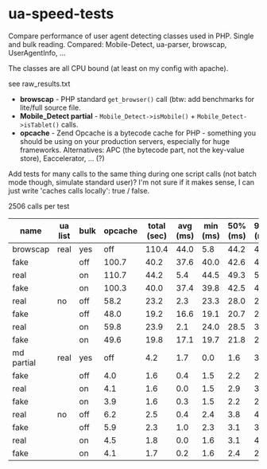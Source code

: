 ua-speed-tests
==============

Compare performance of user agent detecting classes used in PHP. Single and bulk reading. Compared: Mobile-Detect, ua-parser, browscap, UserAgentInfo, ...

The classes are all CPU bound (at least on my config with apache).

see raw_results.txt

* **browscap** - PHP standard `get_browser()` call (btw: add benchmarks for lite/full source file.
* **Mobile_Detect partial** - `Mobile_Detect->isMobile()` + `Mobile_Detect->isTablet()` calls.
* **opcache** - Zend Opcache is a bytecode cache for PHP - something you should be using on your production servers, especially for huge frameworks. Alternatives: APC (the bytecode part, not the key-value store), Eaccelerator, ... (?)


Add tests for many calls to the same thing during one script calls (not batch mode though, simulate standard user)? I'm not sure if it makes sense, I can just write 'caches calls locally': true / false.


2506 calls per test

name | ua list | bulk | opcache | total (sec) | avg (ms) | min (ms) | 50% (ms) | 95% (ms) | 99% (ms) | max (ms)
--- | --- | --- | --- | --- | --- | --- | --- | --- | --- | ---
browscap | real | yes | off | 110.4 | 44.0 | 5.8 | 44.2 | 49.2 | 54.9 | 74.3
 | fake | | off | 100.7 | 40.2 | 37.6 | 40.0 | 42.6 | 44.3 | 57.7
 | real | | on | 110.7 | 44.2 | 5.4 | 44.5 | 49.3 | 52.1 | 60.8
 | fake | | on | 100.3 | 40.0 | 37.4 | 39.8 | 42.5 | 44.2 | 45.9
 | real | no | off | 58.2 | 23.2 | 2.3 | 23.3 | 28.0 | 29.9 | 36.1
 | fake | | off | 48.0 | 19.2 | 16.6 | 19.1 | 20.7 | 21.8 | 24.0
 | real | | on | 59.8 | 23.9 | 2.1 | 24.0 | 28.5 | 30.6 | 44.4
 | fake | | on | 49.6 | 19.8 | 17.1 | 19.7 | 21.8 | 23.4 | 31.7
md partial | real | yes | off | 4.2 | 1.7 | 0.0 | 1.6 | 3.0 | 4.2 | 5.7
 | fake | | off | 4.0 | 1.6 | 0.4 | 1.5 | 2.2 | 2.6 | 3.1
 | real | | on | 4.1 | 1.6 | 0.0 | 1.5 | 2.9 | 3.8 | 5.3
 | fake | | on | 3.9 | 1.6 | 0.3 | 1.5 | 2.2 | 2.5 | 3.0
 | real | no | off | 6.2 | 2.5 | 0.4 | 2.4 | 3.8 | 4.9 | 6.3
 | fake | | off | 5.9 | 2.3 | 1.0 | 2.3 | 3.1 | 3.6 | 4.5
 | real | | on | 4.5 | 1.8 | 0.0 | 1.6 | 3.1 | 4.8 | 36.0
 | fake | | on | 4.1 | 1.7 | 0.2 | 1.6 | 2.4 | 2.7 | 3.4
